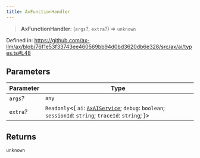 ```yaml
---
title: AxFunctionHandler
---
```


> **AxFunctionHandler**: (`args`?, `extra`?) => `unknown`

Defined in: https://github.com/ax-llm/ax/blob/76f1e53f33743ee460569bb94d0bd3620db6e328/src/ax/ai/types.ts#L48

## Parameters

| Parameter | Type |
| ------ | ------ |
| `args`? | `any` |
| `extra`? | `Readonly`\<\{ `ai`: [`AxAIService`](/api/#03-apidocs/interfaceaxaiservice); `debug`: `boolean`; `sessionId`: `string`; `traceId`: `string`; \}\> |

## Returns

`unknown`
